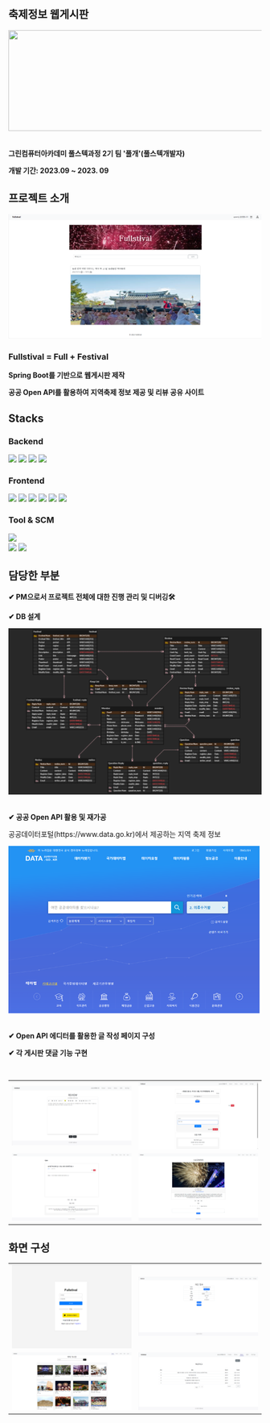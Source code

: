 ## 축제정보 웹게시판
<div align="left">
  <img src="https://gifburg.com/images/gifs/fireworks/webp/0016.webp" width="800" height="200">
</div>
<br/>
<div align="left">
  <b>
  <p>그린컴퓨터아카데미 풀스텍과정 2기 팀 '풀개'(풀스텍개발자)</p>
  <p>개발 기간: 2023.09 ~ 2023. 09</p>
  </b>
</div>

## 프로젝트 소개
<div align="left">
  <img src="src\main\resources\images\main.png">
  </br>
  <h3>Fullstival = Full + Festival</h3>
  <b><p>Spring Boot를 기반으로 웹게시판 제작</p>
  <p>공공 Open API를 활용하여 지역축제 정보 제공 및 리뷰 공유 사이트</p></b>
</div>

## Stacks 
<div align="left">
  <h3>Backend</h3>
  <!--스프링부트 로고-->
  <img src="https://img.shields.io/badge/springboot-6DB33F?style=flat-square&logo=springboot&logoColor=white" height=20/>
  <!--자바 로고-->
  <img src="https://img.shields.io/badge/Java-007396?style=flat-square&logo=java&logoColor=white" height=20>
  <!--제이슨 로고-->
  <img src="https://img.shields.io/badge/json-000000?style=flat-square&logo=json&logoColor=white" height=20/>
  <!--마리아 DB 로고-->
  <img src="https://img.shields.io/badge/mariadb-003545?style=flat-square&logo=mariadb&logoColor=white" height=20/></br>
</div>
<div align="left">
  <h3>Frontend</h3>
  <!--스프링부트 로고-->
  <img src="https://img.shields.io/badge/springboot-6DB33F?style=flat-square&logo=springboot&logoColor=white" height=20/>
  <!--HTML5 로고-->
  <img src="https://img.shields.io/badge/HTML5-E34F26?style=flat-square&logo=HTML5&logoColor=white" height=20/>
  <!--css3 로고-->
  <img src="https://img.shields.io/badge/css3-1572B6?style=flat-square&logo=css3&logoColor=white" height=20/>
  <!--자바스크립트 로고-->
  <img src="https://img.shields.io/badge/javascript-F7DF1E?style=flat-square&logo=javascript&logoColor=white" height=20/>
  <!--부트스트랩 로고-->
  <img src="https://img.shields.io/badge/bootstrap-7952B3?style=flat-square&logo=bootstrap&logoColor=white" height=20/>
  <!--타임리프 로고-->
  <img src="https://img.shields.io/badge/thymeleaf-005F0F?style=flat-square&logo=thymeleaf&logoColor=white" height=20/>
</div>
<div align="left">
  <h3>Tool & SCM</h3>
  <!--VS코드 로고-->
  <img src="https://img.shields.io/badge/visualstudiocode-007ACC?style=flat-square&logo=visualstudiocode&logoColor=white" height=20/></br>
  <!--Git 로고-->
  <img src="https://img.shields.io/badge/git-F05032?style=flat-square&logo=git&logoColor=white" height=20/>
  <!--GitHub 로고-->
  <img src="https://img.shields.io/badge/github-181717?style=flat-square&logo=github&logoColor=white" height=20/>
  </br>
</div>

## 담당한 부분
<div align="left">
  <b>
  <p>✔ PM으로서 프로젝트 전체에 대한 진행 관리 및 디버깅🛠</p>
  <p>✔ DB 설계</p>
  <!--ERD 이미지 넣을 것-->
  <img src="src\main\resources\images\erd.png">
</div>
  </br>
<div align="left">
  <p>✔ 공공 Open API 활용 및 재가공</p>
  </b>
  <p>공공데이터포털(https://www.data.go.kr)에서 제공하는 지역 축제 정보</p>
  <img src="src\main\resources\images\openAPI.png" width="500">
</div>
  </br>
<div align="left">
  <b>
  <p>✔ Open API 에디터를 활용한 글 작성 페이지 구성</p>
  <p>✔ 각 게시판 댓글 기능 구현</p>
  </b>
  </br>

  <table>
    <tr>
      <td>
        <img src="src\main\resources\images\write.png">
      </td>
      <td>
        <img src="src\main\resources\images\review.png">
      </td>
    </tr>
    <tr>
      <td>
        <img src="src\main\resources\images\question.png">
      </td>
      <td>
        <img src="src\main\resources\images\infoDetail.png">
      </td>
    </tr>
  </table>
</div>

## 화면 구성

<div align="left">
   <table>
    <tr>
      <td>
        <img src="src\main\resources\images\login.png">
      </td>
      <td>
        <img src="src\main\resources\images\myPage.png">
      </td>
    </tr>
    <tr>
      <td>
        <img src="src\main\resources\images\infoList.png">
      </td>
      <td>
        <img src="src\main\resources\images\noticeList.png">
      </td>
    </tr>
  </table>
</div>